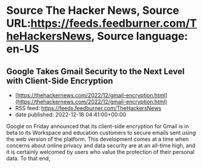 # Source The Hacker News, Source URL:https://feeds.feedburner.com/TheHackersNews, Source language: en-US

## Google Takes Gmail Security to the Next Level with Client-Side Encryption
 - [https://thehackernews.com/2022/12/gmail-encryption.html](https://thehackernews.com/2022/12/gmail-encryption.html)
 - RSS feed: https://feeds.feedburner.com/TheHackersNews
 - date published: 2022-12-18 04:41:00+00:00

Google on Friday announced that its client-side encryption for Gmail is in beta to its Workspace and education customers to secure emails sent using the web version of the platform.
This development comes at a time when concerns about online privacy and data security are at an all-time high, and it is certainly welcomed by users who value the protection of their personal data.
To that end,
